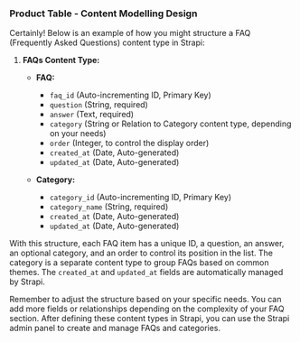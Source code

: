 ### Product Table - Content Modelling Design

Certainly! Below is an example of how you might structure a FAQ (Frequently Asked Questions) content type in Strapi:

1. **FAQs Content Type:**

    - **FAQ:**
        - `faq_id` (Auto-incrementing ID, Primary Key)
        - `question` (String, required)
        - `answer` (Text, required)
        - `category` (String or Relation to Category content type, depending on your needs)
        - `order` (Integer, to control the display order)
        - `created_at` (Date, Auto-generated)
        - `updated_at` (Date, Auto-generated)

    - **Category:**
        - `category_id` (Auto-incrementing ID, Primary Key)
        - `category_name` (String, required)
        - `created_at` (Date, Auto-generated)
        - `updated_at` (Date, Auto-generated)

With this structure, each FAQ item has a unique ID, a question, an answer, an optional category, and an order to control its position in the list. The category is a separate content type to group FAQs based on common themes. The `created_at` and `updated_at` fields are automatically managed by Strapi.

Remember to adjust the structure based on your specific needs. You can add more fields or relationships depending on the complexity of your FAQ section. After defining these content types in Strapi, you can use the Strapi admin panel to create and manage FAQs and categories.